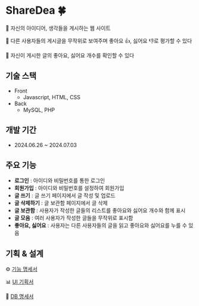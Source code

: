 # ShareDea 🍀
💭 자신의 아이디어, 생각들을 게시하는 웹 사이트

💭 다른 사용자들의 게시글을 무작위로 보여주며 좋아요 👍, 싫어요 👎로 평가할 수 있다

💭 자신이 게시한 글의 좋아요, 싫어요 개수를 확인할 수 있다


## 기술 스택

- Front
    - Javascript, HTML, CSS
- Back
    - MySQL, PHP


## 개발 기간

- 2024.06.26 ~ 2024.07.03


## 주요 기능

- **로그인** : 아이디와 비밀번호를 통한 로그인
- **회원가입** : 아이디와 비밀번호를 설정하여 회원가입
- **글 쓰기** : 글 쓰기 페이지에서 글 작성 및 업로드
- **글 삭제하기** : 글 보관함 페이지에서 글 삭제
- **글 보관함** : 사용자가 작성한 글들의 리스트를 좋아요와 싫어요 개수와 함께 표시
- **글 모음** : 여러 사용자가 작성한 글들을 무작위로 표시함
- **좋아요, 싫어요** : 사용자는 다른 사용자들의 글을 읽고 좋아요와 싫어요를 누를 수 있음

## 기획 & 설계

⚙ [기능 명세서](https://www.notion.so/b72f93f29f3b418bbc64b6a192f538e4?pvs=4)

📊 [UI 기획서](https://www.notion.so/UI-1fd13d3a008e4bd6af3134545b4789bc?pvs=4)

💾 [DB 명세서](https://www.notion.so/DB-d806f1fea2464b3cb78168db94234b90?pvs=4)
